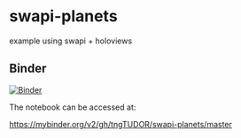 # swapi-planets
example using swapi + holoviews

## Binder
[![Binder](https://mybinder.org/badge.svg)](https://mybinder.org/v2/gh/tngTUDOR/swapi-planets/master)

The notebook can be accessed at:

https://mybinder.org/v2/gh/tngTUDOR/swapi-planets/master
